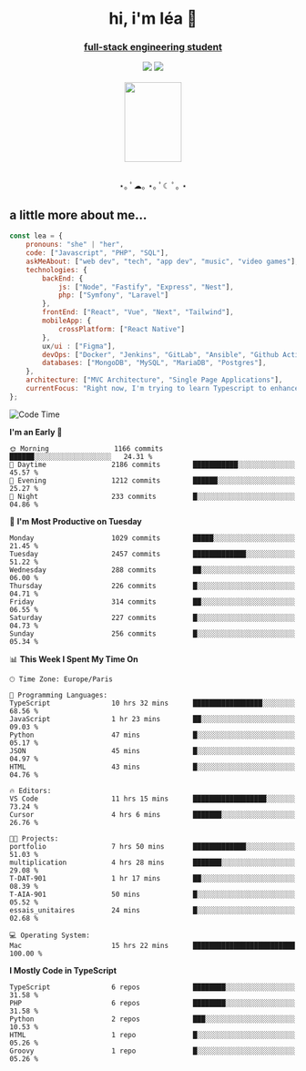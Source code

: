 <h1 align="center">hi, i'm léa 🌙</h1>
<h3 align="center"><ins>full-stack engineering student</ins></h3>  
<div align="center">
  <a href="https://www.linkedin.com/in/lea-reiter22/"><img src="https://img.shields.io/badge/LinkedIn-0077B5?style=for-the-badge&logo=linkedin&logoColor=white"/></a>
  <a href="mailto:lea.reiter@outlook.fr"><img src="https://img.shields.io/badge/Contact-2A2A2A?style=for-the-badge&logo=minutemailer&logoColor=white"/></a>
</div>
<br>
  <div align="center">  <img src="https://github.com/xmnchild/xmnchild/blob/main/1702415560_StardewValleyHappyGreyCat.png" height="140" width="100"/>
</div>
<br>
  <p align="center">
                 ⋆｡ ﾟ☁︎｡ ⋆｡ ﾟ☾ ﾟ｡ ⋆
  </p>
  <h2>a little more about me...</h2>
  
```js
const lea = {
    pronouns: "she" | "her",
    code: ["Javascript", "PHP", "SQL"],
    askMeAbout: ["web dev", "tech", "app dev", "music", "video games"],
    technologies: {
        backEnd: {
            js: ["Node", "Fastify", "Express", "Nest"],
            php: ["Symfony", "Laravel"]
        },
        frontEnd: ["React", "Vue", "Next", "Tailwind"],
        mobileApp: {
            crossPlatform: ["React Native"]
        },
        ux/ui : ["Figma"],
        devOps: ["Docker", "Jenkins", "GitLab", "Ansible", "Github Actions"],
        databases: ["MongoDB", "MySQL", "MariaDB", "Postgres"],
    },
    architecture: ["MVC Architecture", "Single Page Applications"],
    currentFocus: "Right now, I'm trying to learn Typescript to enhance my Javascript development.",
};
```
<!--START_SECTION:waka-->
![Code Time](http://img.shields.io/badge/Code%20Time-165%20hrs%2043%20mins-blue)

**I'm an Early 🐤** 

```text
🌞 Morning                1166 commits        ██████░░░░░░░░░░░░░░░░░░░   24.31 % 
🌆 Daytime                2186 commits        ███████████░░░░░░░░░░░░░░   45.57 % 
🌃 Evening                1212 commits        ██████░░░░░░░░░░░░░░░░░░░   25.27 % 
🌙 Night                  233 commits         █░░░░░░░░░░░░░░░░░░░░░░░░   04.86 % 
```
📅 **I'm Most Productive on Tuesday** 

```text
Monday                   1029 commits        █████░░░░░░░░░░░░░░░░░░░░   21.45 % 
Tuesday                  2457 commits        █████████████░░░░░░░░░░░░   51.22 % 
Wednesday                288 commits         ██░░░░░░░░░░░░░░░░░░░░░░░   06.00 % 
Thursday                 226 commits         █░░░░░░░░░░░░░░░░░░░░░░░░   04.71 % 
Friday                   314 commits         ██░░░░░░░░░░░░░░░░░░░░░░░   06.55 % 
Saturday                 227 commits         █░░░░░░░░░░░░░░░░░░░░░░░░   04.73 % 
Sunday                   256 commits         █░░░░░░░░░░░░░░░░░░░░░░░░   05.34 % 
```


📊 **This Week I Spent My Time On** 

```text
🕑︎ Time Zone: Europe/Paris

💬 Programming Languages: 
TypeScript               10 hrs 32 mins      █████████████████░░░░░░░░   68.56 % 
JavaScript               1 hr 23 mins        ██░░░░░░░░░░░░░░░░░░░░░░░   09.03 % 
Python                   47 mins             █░░░░░░░░░░░░░░░░░░░░░░░░   05.17 % 
JSON                     45 mins             █░░░░░░░░░░░░░░░░░░░░░░░░   04.97 % 
HTML                     43 mins             █░░░░░░░░░░░░░░░░░░░░░░░░   04.76 % 

🔥 Editors: 
VS Code                  11 hrs 15 mins      ██████████████████░░░░░░░   73.24 % 
Cursor                   4 hrs 6 mins        ███████░░░░░░░░░░░░░░░░░░   26.76 % 

🐱‍💻 Projects: 
portfolio                7 hrs 50 mins       █████████████░░░░░░░░░░░░   51.03 % 
multiplication           4 hrs 28 mins       ███████░░░░░░░░░░░░░░░░░░   29.08 % 
T-DAT-901                1 hr 17 mins        ██░░░░░░░░░░░░░░░░░░░░░░░   08.39 % 
T-AIA-901                50 mins             █░░░░░░░░░░░░░░░░░░░░░░░░   05.52 % 
essais_unitaires         24 mins             █░░░░░░░░░░░░░░░░░░░░░░░░   02.68 % 

💻 Operating System: 
Mac                      15 hrs 22 mins      █████████████████████████   100.00 % 
```

**I Mostly Code in TypeScript** 

```text
TypeScript               6 repos             ████████░░░░░░░░░░░░░░░░░   31.58 % 
PHP                      6 repos             ████████░░░░░░░░░░░░░░░░░   31.58 % 
Python                   2 repos             ███░░░░░░░░░░░░░░░░░░░░░░   10.53 % 
HTML                     1 repo              █░░░░░░░░░░░░░░░░░░░░░░░░   05.26 % 
Groovy                   1 repo              █░░░░░░░░░░░░░░░░░░░░░░░░   05.26 % 
```




<!--END_SECTION:waka-->
